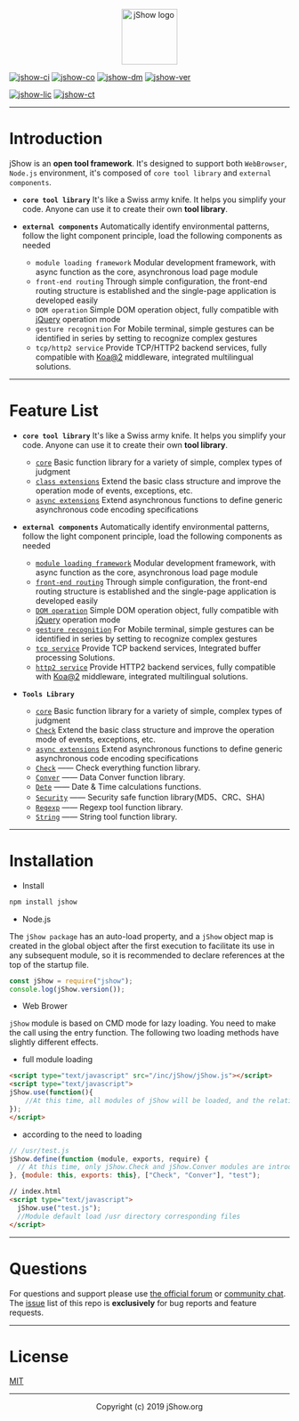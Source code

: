 <p align="center">
	<a href="https://jshow.org" target="_blank">
		<img width="100" src="https://jshow.org/images/jshow.png" alt="jShow logo" />
	</a>
</p>

[![jshow-ci]][jshow-circleci]
[![jshow-co]][jshow-codecov]
[![jshow-dm]][jshow-npm]
[![jshow-ver]][jshow-npm]

[![jshow-lic]][jshow-npm]
[![jshow-ct]][jshow-chat]

[jshow-url]: https://github.com/j-show/jshow
[jshow-npm]: https://npmjs.com/package/jshow
[jshow-chat]: https://jshow.org/chat
[jshow-circleci]: https://circleci.com/gh/j-show/jshow/tree/dev
[jshow-codecov]: https://codecov.io/github/vuejs/vue?branch=dev
[jshow-ci]: https://img.shields.io/circleci/project/github/j-show/jshow/dev.svg
[jshow-co]: https://img.shields.io/codecov/c/github/j-show/jshow/dev.svg
[jshow-ver]: https://img.shields.io/npm/v/jshow.svg
[jshow-lic]: https://img.shields.io/npm/l/jshow.svg
[jshow-dm]: https://img.shields.io/npm/dm/jshow.svg
[jshow-ct]: https://img.shields.io/badge/chat-on%20discord-7289da.svg

---

# Introduction

jShow is an **open tool framework**. It's designed to support both `WebBrowser`, `Node.js` environment, it's composed of `core tool library` and `external components`.

- **`core tool library`** It's like a Swiss army knife. It helps you simplify your code. Anyone can use it to create their own **tool library**.

- **`external components`** Automatically identify environmental patterns, follow the light component principle, load the following components as needed
	- `module loading framework` Modular development framework, with async function as the core, asynchronous load page module
	- `front-end routing` Through simple configuration, the front-end routing structure is established and the single-page application is developed easily
	- `DOM operation` Simple DOM operation object, fully compatible with [jQuery](https://jquery.com/) operation mode
	- `gesture recognition` For Mobile terminal, simple gestures can be identified in series by setting to recognize complex gestures
	- `tcp/http2 service` Provide TCP/HTTP2 backend services, fully compatible with [Koa@2](https://koajs.com/) middleware, integrated multilingual solutions.

---

# Feature List

- **`core tool library`** It's like a Swiss army knife. It helps you simplify your code. Anyone can use it to create their own **tool library**.
	- [`core`](https://github.com/j-show/jShow/wiki/CTL_core_en) Basic function library for a variety of simple, complex types of judgment
	- [`class extensions`](https://github.com/j-show/jShow/wiki/CTL_class_en) Extend the basic class structure and improve the operation mode of events, exceptions, etc.
	- [`async extensions`](https://github.com/j-show/jShow/wiki/CTL_async_en) Extend asynchronous functions to define generic asynchronous code encoding specifications

- **`external components`** Automatically identify environmental patterns, follow the light component principle, load the following components as needed
	- [`module loading framework`](https://github.com/j-show/jShow/wiki/EC_cmd_en) Modular development framework, with async function as the core, asynchronous load page module
	- [`front-end routing`](https://github.com/j-show/jShow/wiki/EC_router_en) Through simple configuration, the front-end routing structure is established and the single-page application is developed easily
	- [`DOM operation`](https://github.com/j-show/jShow/wiki/EC_dom_en) Simple DOM operation object, fully compatible with [jQuery](https://jquery.com/) operation mode
	- [`gesture recognition`](https://github.com/j-show/jShow/wiki/EC_gesture_en) For Mobile terminal, simple gestures can be identified in series by setting to recognize complex gestures
	- [`tcp service`](https://github.com/j-show/jShow/wiki/EC_tcp_en) Provide TCP backend services, Integrated buffer processing Solutions.
	- [`http2 service`](https://github.com/j-show/jShow/wiki/EC_http2_en) Provide HTTP2 backend services, fully compatible with [Koa@2](https://koajs.com/) middleware, integrated multilingual solutions.

- **`Tools Library`**
	- [`core`](https://github.com/j-show/jShow/wiki/core_function) Basic function library for a variety of simple, complex types of judgment
	- [`Check`](https://github.com/j-show/jShow/wiki/lib_check) Extend the basic class structure and improve the operation mode of events, exceptions, etc.
	- [`async extensions`](https://github.com/j-show/jShow/wiki/async_extensions) Extend asynchronous functions to define generic asynchronous code encoding specifications
	- [`Check`](https://github.com/j-show/jShow/wiki/lib_check) —— Check everything function library.
	- [`Conver`](https://github.com/j-show/jShow/wiki/lib_conver) —— Data Conver function library.
	- [`Dete`](https://github.com/j-show/jShow/wiki/lib_date) —— Date & Time calculations functions.
	- [`Security`](https://github.com/j-show/jShow/wiki/lib_security) —— Security safe function library(MD5、CRC、SHA)
	- [`Regexp`](https://github.com/j-show/jShow/wiki/lib_regexp) —— Regexp tool function library.
	- [`String`](https://github.com/j-show/jShow/wiki/lib_string) —— String tool function library.
  
---
   
# Installation

- Install

```bash
npm install jshow
```
  
- Node.js

The `jShow package` has an auto-load property, and a `jShow` object map is created in the global object after the first execution to facilitate its use in any subsequent module, so it is recommended to declare references at the top of the startup file.

```javascript
const jShow = require("jshow");
console.log(jShow.version());
```

- Web Brower
 
`jShow` module is based on CMD mode for lazy loading. You need to make the call using the entry function.
The following two loading methods have slightly different effects.
  

* full module loading

```html
<script type="text/javascript" src="/inc/jShow/jShow.js"></script>
<script type="text/javascript">
jShow.use(function(){
    //At this time, all modules of jShow will be loaded, and the relative loading time is relatively long
});
</script>
```
  
* according to the need to loading

```javascript
// /usr/test.js
jShow.define(function (module, exports, require) {
  // At this time, only jShow.Check and jShow.Conver modules are introduced into the module, and other modules in the jShow cannot be used
}, {module: this, exports: this}, ["Check", "Conver"], "test");
```

```html
// index.html
<script type="text/javascript">
  jShow.use("test.js"); 
  //Module default load /usr directory corresponding files
</script>
```

---
  
# Questions

For questions and support please use [the official forum](https://jshow.org/forum) or [community chat](https://jshow.org/chat). 
The [issue](https://github.com/j-show/jShow/issues) list of this repo is **exclusively** for bug reports and feature requests.

---

# License

[MIT](http://opensource.org/licenses/MIT)

---

<p align="center"> Copyright (c) 2019 jShow.org </p>
